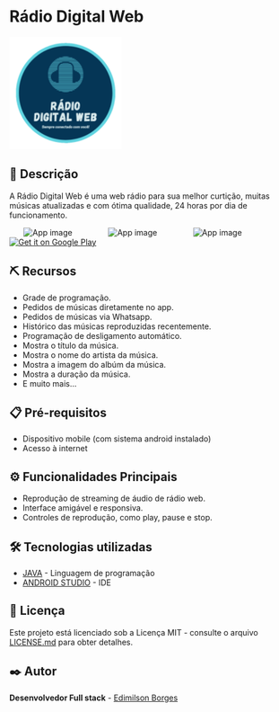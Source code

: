 # Rádio Digital Web

<img alt="Logo" src="https://github.com/EdimilsonBorges/DigitalWeb/blob/main/app/src/main/res/mipmap-xxxhdpi/ic_launcher.png" width="200px" />

## 📖 Descrição
A Rádio Digital Web é uma web rádio para sua melhor curtição, muitas músicas atualizadas e com ótima qualidade, 24 horas por dia de funcionamento.  

<div style="display:flex; justify-content:center;">
 <img alt="App image" src="https://play-lh.googleusercontent.com/8bpUD3U7FTvbYpSbgMf536oiKU76ogh3NJ7jYsD31c3UDM1RjQDIovv7hwlzxbkAdgvD=w2560-h1440-rw" width="30%">
 <img alt="App image" src="https://play-lh.googleusercontent.com/BaGfBls9Z4glid_Nx06G2W46RNyrOXQgCMvSJHmQ7EGj5-pW2qQJtNH2Dy4dd5PLhbg=w2560-h1440-rw" width="30%">
 <img alt="App image" src="https://play-lh.googleusercontent.com/j9NpUZ52As2XjGXHKx2Z_9iVULWwRw7AwwaPFO1P3sr9FI0l8VzKtWydJ1XUvvZP660=w2560-h1440-rw" width="30%">
</div>
<a href='https://play.google.com/store/apps/details?id=br.radio.DigitalWeb'><img src='https://simplemobiletools.com/images/button-google-play.svg' alt='Get it on Google Play' height='45' /></a>


## ⛏️ Recursos
- Grade de programação.  
- Pedidos de músicas diretamente no app.  
- Pedidos de músicas via Whatsapp.  
- Histórico das músicas reproduzidas recentemente.  
- Programação de desligamento automático.  
- Mostra o título da música.  
- Mostra o nome do artista da música.  
- Mostra a imagem do albúm da música.  
- Mostra a duração da música.  
- E muito mais...  

## 📋 Pré-requisitos
 - Dispositivo mobile (com sistema android instalado)
 - Acesso à internet

## ⚙ Funcionalidades Principais
- Reprodução de streaming de áudio de rádio web.
- Interface amigável e responsiva.
- Controles de reprodução, como play, pause e stop.

## 🛠️ Tecnologias utilizadas
- [JAVA](https://www.java.com/pt-BR/) - Linguagem de programação
- [ANDROID STUDIO](https://developer.android.com/studio?hl=pt-br) - IDE

## 🔑 Licença
Este projeto está licenciado sob a Licença MIT - consulte o arquivo [LICENSE.md](LICENSE.md) para obter detalhes.

## ✒️ Autor
**Desenvolvedor Full stack** - [Edimilson Borges](https://github.com/EdimilsonBorges)
